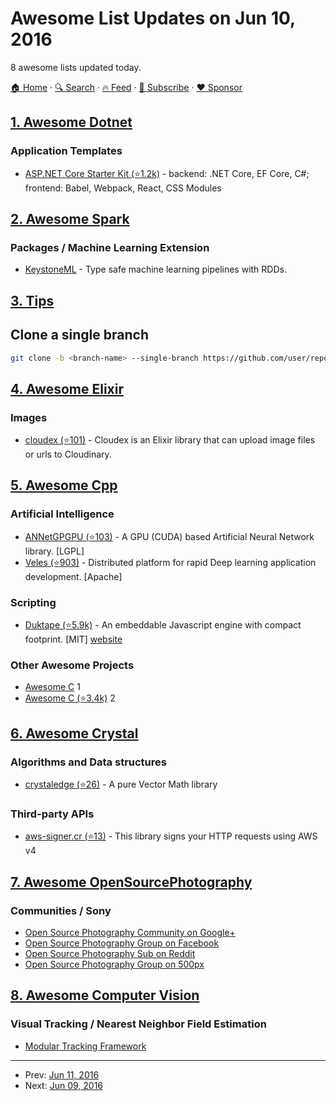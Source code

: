 # Awesome List Updates on Jun 10, 2016

8 awesome lists updated today.

[🏠 Home](/README.md) · [🔍 Search](https://www.trackawesomelist.com/search/) · [🔥 Feed](https://www.trackawesomelist.com/rss.xml) · [📮 Subscribe](https://trackawesomelist.us17.list-manage.com/subscribe?u=d2f0117aa829c83a63ec63c2f&id=36a103854c) · [❤️  Sponsor](https://github.com/sponsors/theowenyoung)



## [1. Awesome Dotnet](/content/quozd/awesome-dotnet/README.md)

### Application Templates

*   [ASP.NET Core Starter Kit (⭐1.2k)](https://github.com/kriasoft/aspnet-starter-kit) - backend: .NET Core, EF Core, C#; frontend: Babel, Webpack, React, CSS Modules

## [2. Awesome Spark](/content/awesome-spark/awesome-spark/README.md)

### Packages / Machine Learning Extension

*   [KeystoneML](http://keystone-ml.org/) - Type safe machine learning pipelines with RDDs.

## [3. Tips](/content/git-tips/tips/README.md)

## Clone a single branch

```sh
git clone -b <branch-name> --single-branch https://github.com/user/repo.git
```

## [4. Awesome Elixir](/content/h4cc/awesome-elixir/README.md)

### Images

*   [cloudex (⭐101)](https://github.com/smeevil/cloudex) - Cloudex is an Elixir library that can upload image files or urls to Cloudinary.

## [5. Awesome Cpp](/content/fffaraz/awesome-cpp/README.md)

### Artificial Intelligence

*   [ANNetGPGPU (⭐103)](https://github.com/ANNetGPGPU/ANNetGPGPU) - A GPU (CUDA) based Artificial Neural Network library. \[LGPL]
*   [Veles (⭐903)](https://github.com/Samsung/veles) - Distributed platform for rapid Deep learning application development. \[Apache]

### Scripting

*   [Duktape (⭐5.9k)](https://github.com/svaarala/duktape) - An embeddable Javascript engine with compact footprint. \[MIT] [website](http://duktape.org)

### Other Awesome Projects

*   [Awesome C](https://notabug.org/koz.ross/awesome-c) 1
*   [Awesome C (⭐3.4k)](https://github.com/aleksandar-todorovic/awesome-c) 2

## [6. Awesome Crystal](/content/veelenga/awesome-crystal/README.md)

### Algorithms and Data structures

*   [crystaledge (⭐26)](https://github.com/unn4m3d/crystaledge) - A pure Vector Math library

### Third-party APIs

*   [aws-signer.cr (⭐13)](https://github.com/beanieboi/aws-signer.cr) - This library signs your HTTP requests using AWS v4

## [7. Awesome OpenSourcePhotography](/content/ibaaj/awesome-OpenSourcePhotography/README.md)

### Communities / Sony

*   [Open Source Photography Community on Google+](https://plus.google.com/u/0/communities/110647644928874455108)
*   [Open Source Photography Group on Facebook](https://www.facebook.com/groups/326042310770868/)
*   [Open Source Photography Sub on Reddit](https://www.reddit.com/r/opensourcephotography)
*   [Open Source Photography Group on 500px](https://500px.com/groups/open-source-photography)

## [8. Awesome Computer Vision](/content/jbhuang0604/awesome-computer-vision/README.md)

### Visual Tracking / Nearest Neighbor Field Estimation

*   [Modular Tracking Framework](http://webdocs.cs.ualberta.ca/\~vis/mtf/index.html)

---

- Prev: [Jun 11, 2016](/content/2016/06/11/README.md)
- Next: [Jun 09, 2016](/content/2016/06/09/README.md)